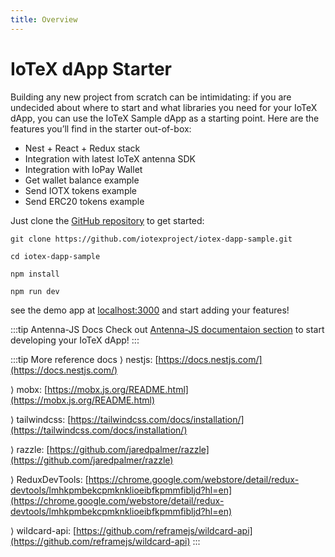 ```yaml
---
title: Overview
---
```


# IoTeX dApp Starter

Building any new project from scratch can be intimidating: if you are undecided about where to start and what libraries you need for your IoTeX dApp, you can use the IoTeX Sample dApp as a starting point. Here are the features you’ll find in the starter out-of-box:

- Nest + React + Redux stack
- Integration with latest IoTeX antenna SDK
- Integration with IoPay Wallet
- Get wallet balance example
- Send IOTX tokens example
- Send ERC20 tokens example

Just clone the [GitHub repository](https://github.com/iotexproject/iotex-dapp-sample) to get started:

```
git clone https://github.com/iotexproject/iotex-dapp-sample.git

cd iotex-dapp-sample

npm install

npm run dev
```

see the demo app at [localhost:3000](http://localhost:3000) and start adding your features!

:::tip Antenna-JS Docs
Check out [Antenna-JS documentaion section](/developer/sdk/install-antenna-js.html) to start developing your IoTeX dApp!
:::

:::tip More reference docs
⟩ nestjs: [https://docs.nestjs.com/](https://docs.nestjs.com/)

⟩ mobx: [https://mobx.js.org/README.html](https://mobx.js.org/README.html)

⟩ tailwindcss: [https://tailwindcss.com/docs/installation/](https://tailwindcss.com/docs/installation/)

⟩ razzle: [https://github.com/jaredpalmer/razzle](https://github.com/jaredpalmer/razzle)

⟩ ReduxDevTools: [https://chrome.google.com/webstore/detail/redux-devtools/lmhkpmbekcpmknklioeibfkpmmfibljd?hl=en](https://chrome.google.com/webstore/detail/redux-devtools/lmhkpmbekcpmknklioeibfkpmmfibljd?hl=en)

⟩ wildcard-api: [https://github.com/reframejs/wildcard-api](https://github.com/reframejs/wildcard-api)
:::
